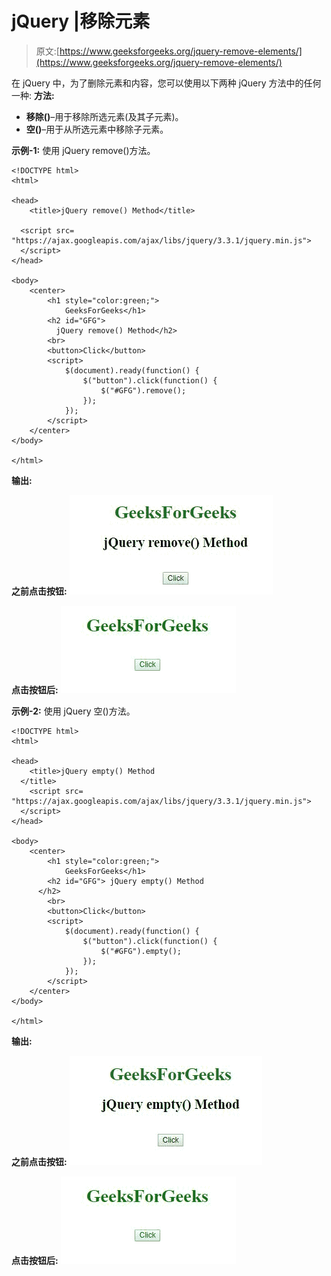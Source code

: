 # jQuery |移除元素

> 原文:[https://www.geeksforgeeks.org/jquery-remove-elements/](https://www.geeksforgeeks.org/jquery-remove-elements/)

在 jQuery 中，为了删除元素和内容，您可以使用以下两种 jQuery 方法中的任何一种:
**方法:**

*   **移除()**–用于移除所选元素(及其子元素)。
*   **空()**–用于从所选元素中移除子元素。

**示例-1:** 使用 jQuery remove()方法。

```
<!DOCTYPE html>
<html>

<head>
    <title>jQuery remove() Method</title>

  <script src=
"https://ajax.googleapis.com/ajax/libs/jquery/3.3.1/jquery.min.js">
  </script>
</head>

<body>
    <center>
        <h1 style="color:green;">  
            GeeksForGeeks</h1>
        <h2 id="GFG">
          jQuery remove() Method</h2>
        <br>
        <button>Click</button>
        <script>
            $(document).ready(function() {
                $("button").click(function() {
                    $("#GFG").remove();
                });
            });
        </script>
    </center>
</body>

</html>
```

**输出:**

**之前点击按钮:**
![](img/ca89ba64527abaa1cb4205b6cbbcd789.png)

**点击按钮后:**
![](img/17027a1488f9fb3a2da981ec1570b900.png)

**示例-2:** 使用 jQuery 空()方法。

```
<!DOCTYPE html>
<html>

<head>
    <title>jQuery empty() Method
  </title>
    <script src=
"https://ajax.googleapis.com/ajax/libs/jquery/3.3.1/jquery.min.js">
  </script>
</head>

<body>
    <center>
        <h1 style="color:green;">  
            GeeksForGeeks</h1>
        <h2 id="GFG"> jQuery empty() Method
      </h2>
        <br>
        <button>Click</button>
        <script>
            $(document).ready(function() {
                $("button").click(function() {
                    $("#GFG").empty();
                });
            });
        </script>
    </center>
</body>

</html>
```

**输出:**

**之前点击按钮:**
![](img/ff9bd63e1dcd47dd0a74a41e3279a6c3.png)

**点击按钮后:**
![](img/17027a1488f9fb3a2da981ec1570b900.png)